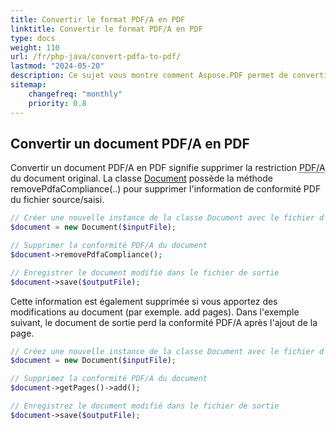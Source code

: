 ```yaml
---
title: Convertir le format PDF/A en PDF 
linktitle: Convertir le format PDF/A en PDF
type: docs
weight: 110
url: /fr/php-java/convert-pdfa-to-pdf/
lastmod: "2024-05-20"
description: Ce sujet vous montre comment Aspose.PDF permet de convertir un fichier PDF/A en document PDF avec la bibliothèque PHP.
sitemap:
    changefreq: "monthly"
    priority: 0.8
---
```


## Convertir un document PDF/A en PDF

Convertir un document PDF/A en PDF signifie supprimer la restriction <abbr title="Portable Document Format Archive">PDF/A</abbr> du document original. La classe [Document](https://reference.aspose.com/pdf/java/com.aspose.pdf/Document) possède la méthode removePdfaCompliance(..) pour supprimer l'information de conformité PDF du fichier source/saisi.

```php
// Créer une nouvelle instance de la classe Document avec le fichier d'entrée
$document = new Document($inputFile);

// Supprimer la conformité PDF/A du document
$document->removePdfaCompliance();

// Enregistrer le document modifié dans le fichier de sortie
$document->save($outputFile);
```

Cette information est également supprimée si vous apportez des modifications au document (par exemple.
 add pages). Dans l'exemple suivant, le document de sortie perd la conformité PDF/A après l'ajout de la page.

```php
// Créez une nouvelle instance de la classe Document avec le fichier d'entrée
$document = new Document($inputFile);

// Supprimez la conformité PDF/A du document
$document->getPages()->add();

// Enregistrez le document modifié dans le fichier de sortie
$document->save($outputFile);
```